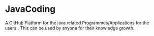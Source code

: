 # JavaCoding
A GitHub Platform for the java related Programmes/Applications for the users . This can be used by anyone for their knowledge growth.
